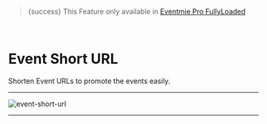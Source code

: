 
>{success} This Feature only available in [Eventmie Pro FullyLoaded](https://classiebit.com/eventmie-pro-fullyloaded)

<br>

# Event Short URL

Shorten Event URLs to promote the events easily.

---

![event-short-url](https://eventmie-pro-docs.classiebit.com//images/fullyloaded/event-short-url.png "event-short-url")

---
